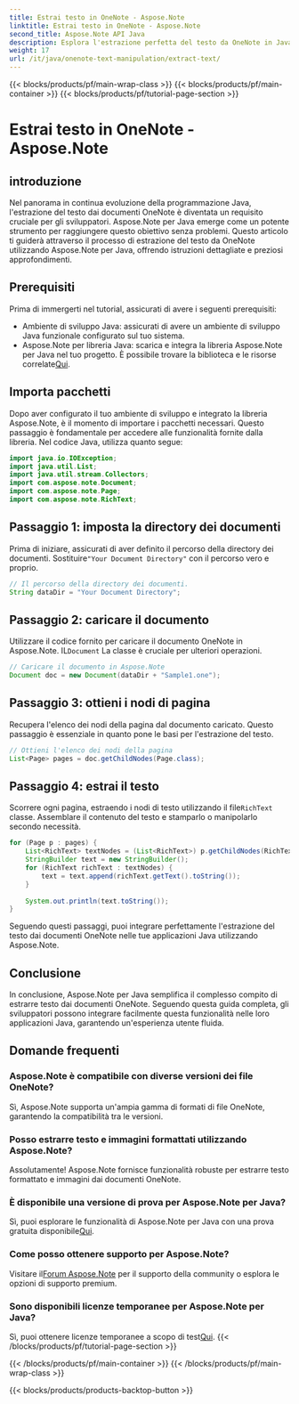 ```yaml
---
title: Estrai testo in OneNote - Aspose.Note
linktitle: Estrai testo in OneNote - Aspose.Note
second_title: Aspose.Note API Java
description: Esplora l'estrazione perfetta del testo da OneNote in Java con Aspose.Note. Integra, manipola e migliora le tue applicazioni senza sforzo.
weight: 17
url: /it/java/onenote-text-manipulation/extract-text/
---
```


{{< blocks/products/pf/main-wrap-class >}}
{{< blocks/products/pf/main-container >}}
{{< blocks/products/pf/tutorial-page-section >}}

# Estrai testo in OneNote - Aspose.Note

## introduzione
Nel panorama in continua evoluzione della programmazione Java, l'estrazione del testo dai documenti OneNote è diventata un requisito cruciale per gli sviluppatori. Aspose.Note per Java emerge come un potente strumento per raggiungere questo obiettivo senza problemi. Questo articolo ti guiderà attraverso il processo di estrazione del testo da OneNote utilizzando Aspose.Note per Java, offrendo istruzioni dettagliate e preziosi approfondimenti.
## Prerequisiti
Prima di immergerti nel tutorial, assicurati di avere i seguenti prerequisiti:
- Ambiente di sviluppo Java: assicurati di avere un ambiente di sviluppo Java funzionale configurato sul tuo sistema.
-  Aspose.Note per libreria Java: scarica e integra la libreria Aspose.Note per Java nel tuo progetto. È possibile trovare la biblioteca e le risorse correlate[Qui](https://releases.aspose.com/note/java/).
## Importa pacchetti
Dopo aver configurato il tuo ambiente di sviluppo e integrato la libreria Aspose.Note, è il momento di importare i pacchetti necessari. Questo passaggio è fondamentale per accedere alle funzionalità fornite dalla libreria. Nel codice Java, utilizza quanto segue:
```java
import java.io.IOException;
import java.util.List;
import java.util.stream.Collectors;
import com.aspose.note.Document;
import com.aspose.note.Page;
import com.aspose.note.RichText;
```
## Passaggio 1: imposta la directory dei documenti
 Prima di iniziare, assicurati di aver definito il percorso della directory dei documenti. Sostituire`"Your Document Directory"` con il percorso vero e proprio.
```java
// Il percorso della directory dei documenti.
String dataDir = "Your Document Directory";
```
## Passaggio 2: caricare il documento
 Utilizzare il codice fornito per caricare il documento OneNote in Aspose.Note. IL`Document` La classe è cruciale per ulteriori operazioni.
```java
// Caricare il documento in Aspose.Note
Document doc = new Document(dataDir + "Sample1.one");
```
## Passaggio 3: ottieni i nodi di pagina
Recupera l'elenco dei nodi della pagina dal documento caricato. Questo passaggio è essenziale in quanto pone le basi per l'estrazione del testo.
```java
// Ottieni l'elenco dei nodi della pagina
List<Page> pages = doc.getChildNodes(Page.class);
```
## Passaggio 4: estrai il testo
Scorrere ogni pagina, estraendo i nodi di testo utilizzando il file`RichText` classe. Assemblare il contenuto del testo e stamparlo o manipolarlo secondo necessità.
```java
for (Page p : pages) {
    List<RichText> textNodes = (List<RichText>) p.getChildNodes(RichText.class);
    StringBuilder text = new StringBuilder();
    for (RichText richText : textNodes) {
        text = text.append(richText.getText().toString());
    }
    
    System.out.println(text.toString());
}
```
Seguendo questi passaggi, puoi integrare perfettamente l'estrazione del testo dai documenti OneNote nelle tue applicazioni Java utilizzando Aspose.Note.
## Conclusione
In conclusione, Aspose.Note per Java semplifica il complesso compito di estrarre testo dai documenti OneNote. Seguendo questa guida completa, gli sviluppatori possono integrare facilmente questa funzionalità nelle loro applicazioni Java, garantendo un'esperienza utente fluida.
## Domande frequenti
### Aspose.Note è compatibile con diverse versioni dei file OneNote?
Sì, Aspose.Note supporta un'ampia gamma di formati di file OneNote, garantendo la compatibilità tra le versioni.
### Posso estrarre testo e immagini formattati utilizzando Aspose.Note?
Assolutamente! Aspose.Note fornisce funzionalità robuste per estrarre testo formattato e immagini dai documenti OneNote.
### È disponibile una versione di prova per Aspose.Note per Java?
Sì, puoi esplorare le funzionalità di Aspose.Note per Java con una prova gratuita disponibile[Qui](https://releases.aspose.com/).
### Come posso ottenere supporto per Aspose.Note?
 Visitare il[Forum Aspose.Note](https://forum.aspose.com/c/note/28) per il supporto della community o esplora le opzioni di supporto premium.
### Sono disponibili licenze temporanee per Aspose.Note per Java?
 Sì, puoi ottenere licenze temporanee a scopo di test[Qui](https://purchase.aspose.com/temporary-license/).
{{< /blocks/products/pf/tutorial-page-section >}}

{{< /blocks/products/pf/main-container >}}
{{< /blocks/products/pf/main-wrap-class >}}

{{< blocks/products/products-backtop-button >}}

